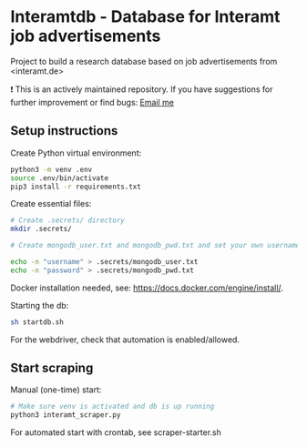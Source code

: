 # Interamtdb - Database for Interamt job advertisements
Project to build a research database based on job advertisements from <interamt.de>

❗ This is an actively maintained repository. If you have suggestions for further improvement or find bugs: [Email me](mailto:nico.giessmann@uni-luebeck.de)

## Setup instructions

Create Python virtual environment:
```bash
python3 -m venv .env
source .env/bin/activate
pip3 install -r requirements.txt
```

Create essential files:
```bash
# Create .secrets/ directory
mkdir .secrets/

# Create mongodb_user.txt and mongodb_pwd.txt and set your own username and password (no update in Python scripts necessary). Be aware of newlines, which need to be removed!

echo -n "username" > .secrets/mongodb_user.txt
echo -n "password" > .secrets/mongodb_pwd.txt
```

Docker installation needed, see: https://docs.docker.com/engine/install/.

Starting the db:
```bash
sh startdb.sh
```

For the webdriver, check that automation is enabled/allowed.

## Start scraping

Manual (one-time) start:
```bash
# Make sure venv is activated and db is up running
python3 interamt_scraper.py
```

For automated start with crontab, see scraper-starter.sh
